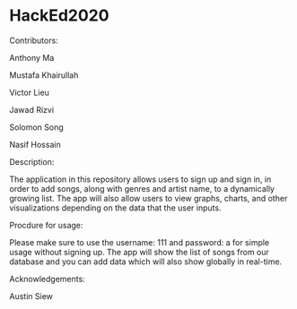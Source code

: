 # HackEd2020

Contributors: 

Anthony Ma 

Mustafa Khairullah

Victor Lieu

Jawad Rizvi

Solomon Song

Nasif Hossain

Description:

The application in this repository allows users to sign up and sign in, in order to add songs, along with genres and artist name, to a dynamically growing list. The app will also allow users to view graphs, charts, and other visualizations depending on the data that the user inputs. 

Procdure for usage:

Please make sure to use the username: 111 and password: a for simple usage without signing up. 
The app will show the list of songs from our database and you can add data which will also show globally in real-time.

Acknowledgements:

Austin Siew
